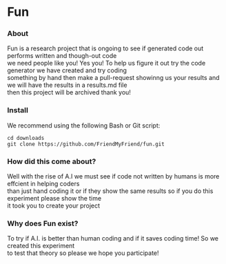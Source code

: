 # Fun
### About
Fun is a research project that is ongoing to see if generated code out performs written and though-out code<br/>
we need people like you! Yes you! To help us figure it out try the code generator we have created and try coding<br/>
something by hand then make a pull-request showinng us your results and we will have the results in a results.md file<br/>
then this project will be archived thank you!
### Install
We recommend using the following Bash or Git script:
```shell
cd downloads
git clone https://github.com/FriendMyFriend/fun.git
```
### How did this come about?
Well with the rise of A.I we must see if code not written by humans is more effcient in helping coders<br/>
than just hand coding it or if they show the same results so if you do this experiment please show the time<br/>
it took you to create your project
### Why does Fun exist?
To try if A.I. is better than human coding and if it saves coding time! So we created this experiment<br/>
to test that theory so please we hope you participate!

